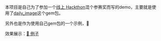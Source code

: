 
本项目是自己为了参加一个[线上 Hackthon](https://www.v2ex.com/t/499071)混个参赛奖而写的demo，主要就是使用了[daily_image](https://github.com/renyijiu/daily_image)这个gem包。

另外也是作为使用自己gem包的一个示例，🎉

效果展示：[🌰 例子](https://www.v2ex.com/t/504418)